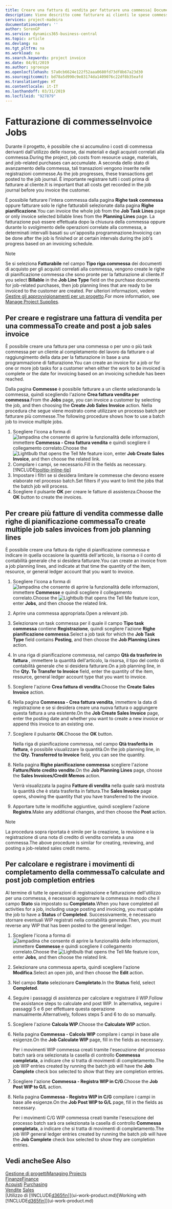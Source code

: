 ```yaml
---
title: Creare una fattura di vendita per fatturare una commessa| Documenti Microsoft
description: Viene descritto come fatturare ai clienti le spese commessa durante lo svolgimento di un progetto.
services: project-madeira
documentationcenter: ''
author: SorenGP
ms.service: dynamics365-business-central
ms.topic: article
ms.devlang: na
ms.tgt_pltfrm: na
ms.workload: na
ms.search.keywords: project invoice
ms.date: 04/01/2019
ms.author: sgroespe
ms.openlocfilehash: 57a0cb6624e122f52aaa0680fd73df8b67a23d30
ms.sourcegitcommit: bd78a5d990c9e83174da1409076c22df8b35eafd
ms.translationtype: HT
ms.contentlocale: it-IT
ms.lasthandoff: 03/31/2019
ms.locfileid: "927879"
---
```

# <a name="invoice-jobs"></a><span data-ttu-id="0bc64-103">Fatturazione di commesse</span><span class="sxs-lookup"><span data-stu-id="0bc64-103">Invoice Jobs</span></span>
<span data-ttu-id="0bc64-104">Durante il progetto, è possibile che si accumulino i costi di commessa derivanti dall'utilizzo delle risorse, dai materiali e dagli acquisti correlati alla commessa.</span><span class="sxs-lookup"><span data-stu-id="0bc64-104">During the project, job costs from resource usage, materials, and job-related purchases can accumulate.</span></span> <span data-ttu-id="0bc64-105">A seconda dello stato di avanzamento della commessa, tali transazioni vengono inserite nelle registrazioni commesse.</span><span class="sxs-lookup"><span data-stu-id="0bc64-105">As the job progresses, these transactions get posted to the job journal.</span></span> <span data-ttu-id="0bc64-106">È importante registrare tutti i costi prima di fatturare al cliente.</span><span class="sxs-lookup"><span data-stu-id="0bc64-106">It is important that all costs get recorded in the job journal before you invoice the customer.</span></span>

<span data-ttu-id="0bc64-107">È possibile fatturare l'intera commessa dalla pagina **Righe task commessa** oppure fatturare solo le righe fatturabili selezionate dalla pagina **Righe pianificazione**.</span><span class="sxs-lookup"><span data-stu-id="0bc64-107">You can invoice the whole job from the **Job Task Lines** page or only invoice selected billable lines from the **Planning Lines** page.</span></span> <span data-ttu-id="0bc64-108">La fatturazione può essere effettuata dopo la chiusura della commessa oppure durante lo svolgimento delle operazioni correlate alla commessa, a determinati intervalli basati su un'apposita programmazione.</span><span class="sxs-lookup"><span data-stu-id="0bc64-108">Invoicing can be done after the job is finished or at certain intervals during the job's progress based on an invoicing schedule.</span></span>

> [!NOTE]  
>   <span data-ttu-id="0bc64-109">Se si seleziona **Fatturabile** nel campo **Tipo riga commessa** dei documenti di acquisto per gli acquisti correlati alla commessa, vengono create le righe di pianificazione commessa che sono pronte per la fatturazione al cliente.</span><span class="sxs-lookup"><span data-stu-id="0bc64-109">If you select **Billable** in the **Job Line Type** field on the purchase documents for job-related purchases, then job planning lines that are ready to be invoiced to the customer are created.</span></span> <span data-ttu-id="0bc64-110">Per ulteriori informazioni, vedere [Gestire gli approvvigionamenti per un progetto](projects-how-manage-project-supplies.md).</span><span class="sxs-lookup"><span data-stu-id="0bc64-110">For more information, see [Manage Project Supplies](projects-how-manage-project-supplies.md).</span></span>

## <a name="to-create-and-post-a-job-sales-invoice"></a><span data-ttu-id="0bc64-111">Per creare e registrare una fattura di vendita per una commessa</span><span class="sxs-lookup"><span data-stu-id="0bc64-111">To create and post a job sales invoice</span></span>
<span data-ttu-id="0bc64-112">È possibile creare una fattura per una commessa o per uno o più task commessa per un cliente al completamento del lavoro da fatturare o al raggiungimento della data per la fatturazione in base a una programmazione di fatturazione.</span><span class="sxs-lookup"><span data-stu-id="0bc64-112">You can create an invoice for a job or for one or more job tasks for a customer when either the work to be invoiced is complete or the date for invoicing based on an invoicing schedule has been reached.</span></span>

<span data-ttu-id="0bc64-113">Dalla pagina **Commesse** è possibile fatturare a un cliente selezionando la commessa, quindi scegliendo l'azione **Crea fattura vendita per commessa**.</span><span class="sxs-lookup"><span data-stu-id="0bc64-113">From the **Jobs** page, you can invoice a customer by selecting the job, and then choosing the **Create Job Sales Invoice** action.</span></span> <span data-ttu-id="0bc64-114">Nella procedura che segue viene mostrato come utilizzare un processo batch per fatturare più commesse.</span><span class="sxs-lookup"><span data-stu-id="0bc64-114">The following procedure shows how to use a batch job to invoice multiple jobs.</span></span>  

1. <span data-ttu-id="0bc64-115">Scegliere l'icona a forma di ![lampadina che consente di aprire la funzionalità delle informazioni](media/ui-search/search_small.png "Informazioni sull'operazione che si desidera eseguire"), immettere **Commessa - Crea fattura vendita** e quindi scegliere il collegamento correlato.</span><span class="sxs-lookup"><span data-stu-id="0bc64-115">Choose the ![Lightbulb that opens the Tell Me feature](media/ui-search/search_small.png "Tell me what you want to do") icon, enter **Job Create Sales Invoice**, and then choose the related link.</span></span>  
2. <span data-ttu-id="0bc64-116">Compilare i campi, se necessario.</span><span class="sxs-lookup"><span data-stu-id="0bc64-116">Fill in the fields as necessary.</span></span> [!INCLUDE[tooltip-inline-tip](includes/tooltip-inline-tip_md.md)]
3. <span data-ttu-id="0bc64-117">Impostare i filtri se si desidera limitare le commesse che devono essere elaborate nel processo batch.</span><span class="sxs-lookup"><span data-stu-id="0bc64-117">Set filters if you want to limit the jobs that the batch job will process.</span></span>
4. <span data-ttu-id="0bc64-118">Scegliere il pulsante **OK** per creare le fatture di assistenza.</span><span class="sxs-lookup"><span data-stu-id="0bc64-118">Choose the **OK** button to create the invoices.</span></span>  

## <a name="to-create-multiple-job-sales-invoices-from-job-planning-lines"></a><span data-ttu-id="0bc64-119">Per creare più fatture di vendita commesse dalle righe di pianificazione commessa</span><span class="sxs-lookup"><span data-stu-id="0bc64-119">To create multiple job sales invoices from job planning lines</span></span>
<span data-ttu-id="0bc64-120">È possibile creare una fattura da righe di pianificazione commessa e indicare in quella occasione la quantità dell'articolo, la risorsa o il conto di contabilità generale che si desidera fatturare.</span><span class="sxs-lookup"><span data-stu-id="0bc64-120">You can create an invoice from a job planning lines, and indicate at that time the quantity of the item, resource, or general ledger account that you want to invoice.</span></span>

1. <span data-ttu-id="0bc64-121">Scegliere l'icona a forma di ![lampadina che consente di aprire la funzionalità delle informazioni](media/ui-search/search_small.png "Informazioni sull'operazione che si desidera eseguire"), immettere **Commesse** e quindi scegliere il collegamento correlato.</span><span class="sxs-lookup"><span data-stu-id="0bc64-121">Choose the ![Lightbulb that opens the Tell Me feature](media/ui-search/search_small.png "Tell me what you want to do") icon, enter **Jobs**, and then choose the related link.</span></span>
2. <span data-ttu-id="0bc64-122">Aprire una commessa appropriata.</span><span class="sxs-lookup"><span data-stu-id="0bc64-122">Open a relevant job.</span></span>
3. <span data-ttu-id="0bc64-123">Selezionare un task commessa per il quale il campo **Tipo task commessa** contiene **Registrazione**, quindi scegliere l'azione **Righe pianificazione commessa**.</span><span class="sxs-lookup"><span data-stu-id="0bc64-123">Select a job task for which the **Job Task Type** field contains **Posting**, and then choose the **Job Planning Lines** action.</span></span>  
4. <span data-ttu-id="0bc64-124">In una riga di pianificazione commessa, nel campo **Qtà da trasferire in fattura** , immettere la quantità dell'articolo, la risorsa, il tipo del conto di contabilità generale che si desidera fatturare.</span><span class="sxs-lookup"><span data-stu-id="0bc64-124">On a job planning line, in the **Qty. To Transfer to Invoice** field, enter the quantity of the item, resource, general ledger account type that you want to invoice.</span></span>  
5. <span data-ttu-id="0bc64-125">Scegliere l'azione **Crea fattura di vendita**.</span><span class="sxs-lookup"><span data-stu-id="0bc64-125">Choose the **Create Sales Invoice** action.</span></span>
6. <span data-ttu-id="0bc64-126">Nella pagina **Commessa - Crea fattura vendita**, immettere la data di registrazione e se si desidera creare una nuova fattura o aggiungere questa fattura a una esistente.</span><span class="sxs-lookup"><span data-stu-id="0bc64-126">On the **Job Create Sales Invoice** page, enter the posting date and whether you want to create a new invoice or append this invoice to an existing one.</span></span>
7. <span data-ttu-id="0bc64-127">Scegliere il pulsante **OK**.</span><span class="sxs-lookup"><span data-stu-id="0bc64-127">Choose the **OK** button.</span></span>  

    <span data-ttu-id="0bc64-128">Nella riga di pianificazione commessa, nel campo **Qtà trasferita in fattura**, è possibile visualizzare la quantità.</span><span class="sxs-lookup"><span data-stu-id="0bc64-128">On the job planning line, in the **Qty. Transferred to Invoice** field, you can see the quantity.</span></span>
8. <span data-ttu-id="0bc64-129">Nella pagina **Righe pianificazione commessa** scegliere l'azione **Fatture/Note credito vendite**.</span><span class="sxs-lookup"><span data-stu-id="0bc64-129">On the **Job Planning Lines** page, choose the **Sales Invoices/Credit Memos** action.</span></span>

    <span data-ttu-id="0bc64-130">Verrà visualizzata la pagina **Fatture di vendita** nella quale sarà mostrata la quantità che è stata trasferita in fattura.</span><span class="sxs-lookup"><span data-stu-id="0bc64-130">The **Sales Invoice** page opens, showing the quantity that you have transferred to the invoice.</span></span>  
9. <span data-ttu-id="0bc64-131">Apportare tutte le modifiche aggiuntive, quindi scegliere l'azione **Registra**.</span><span class="sxs-lookup"><span data-stu-id="0bc64-131">Make any additional changes, and then choose the **Post** action.</span></span>

> [!NOTE]  
>   <span data-ttu-id="0bc64-132">La procedura sopra riportata è simile per la creazione, la revisione e la registrazione di una nota di credito di vendita correlata a una commessa.</span><span class="sxs-lookup"><span data-stu-id="0bc64-132">The above procedure is similar for creating, reviewing, and posting a job-related sales credit memo.</span></span>

## <a name="to-calculate-and-post-job-completion-entries"></a><span data-ttu-id="0bc64-133">Per calcolare e registrare i movimenti di completamento della commessa</span><span class="sxs-lookup"><span data-stu-id="0bc64-133">To calculate and post job completion entries</span></span>
<span data-ttu-id="0bc64-134">Al termine di tutte le operazioni di registrazione e fatturazione dell'utilizzo per una commessa, è necessario aggiornare la commessa in modo che il campo **Stato** sia impostato su **Completato**.</span><span class="sxs-lookup"><span data-stu-id="0bc64-134">When you have completed all activities for a job, including usage posting and invoicing, you must update the job to have a **Status** of **Completed**.</span></span> <span data-ttu-id="0bc64-135">Successivamente, è necessario stornare eventuali WIP registrati nella contabilità generale.</span><span class="sxs-lookup"><span data-stu-id="0bc64-135">Then, you must reverse any WIP that has been posted to the general ledger.</span></span>

1. <span data-ttu-id="0bc64-136">Scegliere l'icona a forma di ![lampadina che consente di aprire la funzionalità delle informazioni](media/ui-search/search_small.png "Informazioni sull'operazione che si desidera eseguire"), immettere **Commesse** e quindi scegliere il collegamento correlato.</span><span class="sxs-lookup"><span data-stu-id="0bc64-136">Choose the ![Lightbulb that opens the Tell Me feature](media/ui-search/search_small.png "Tell me what you want to do") icon, enter **Jobs**, and then choose the related link.</span></span>  
2. <span data-ttu-id="0bc64-137">Selezionare una commessa aperta, quindi scegliere l'azione **Modifica**.</span><span class="sxs-lookup"><span data-stu-id="0bc64-137">Select an open job, and then choose the **Edit** action.</span></span>
3. <span data-ttu-id="0bc64-138">Nel campo **Stato** selezionare **Completato**.</span><span class="sxs-lookup"><span data-stu-id="0bc64-138">In the **Status** field, select **Completed**.</span></span>
4. <span data-ttu-id="0bc64-139">Seguire i passaggi di assistenza per calcolare e registrare il WIP.</span><span class="sxs-lookup"><span data-stu-id="0bc64-139">Follow the assistance steps to calculate and post WIP.</span></span> <span data-ttu-id="0bc64-140">In alternativa, seguire i passaggi 5 e 6 per effettuare questa operazione manualmente.</span><span class="sxs-lookup"><span data-stu-id="0bc64-140">Alternatively, follows steps 5 and 6 to do so manually.</span></span>  
5. <span data-ttu-id="0bc64-141">Scegliere l'azione **Calcola WIP**.</span><span class="sxs-lookup"><span data-stu-id="0bc64-141">Choose the **Calculate WIP** action.</span></span>
6. <span data-ttu-id="0bc64-142">Nella pagina **Commessa - Calcola WIP** compilare i campi in base alle esigenze.</span><span class="sxs-lookup"><span data-stu-id="0bc64-142">On the **Job Calculate WIP** page, fill in the fields as necessary.</span></span>  

     <span data-ttu-id="0bc64-143">Per i movimenti WIP commessa creati tramite l'esecuzione del processo batch sarà ora selezionata la casella di controllo **Commessa completata**, a indicare che si tratta di movimenti di completamento.</span><span class="sxs-lookup"><span data-stu-id="0bc64-143">The job WIP entries created by running the batch job will have the **Job Complete** check box selected to show that they are completion entries.</span></span>  
7. <span data-ttu-id="0bc64-144">Scegliere l'azione **Commessa - Registra WIP in C/G**.</span><span class="sxs-lookup"><span data-stu-id="0bc64-144">Choose the **Job Post WIP to G/L** action.</span></span>
8. <span data-ttu-id="0bc64-145">Nella pagina **Commessa - Registra WIP in C/G** compilare i campi in base alle esigenze.</span><span class="sxs-lookup"><span data-stu-id="0bc64-145">On the **Job Post WIP to G/L** page, fill in the fields as necessary.</span></span>  

     <span data-ttu-id="0bc64-146">Per i movimenti C/G WIP commessa creati tramite l'esecuzione del processo batch sarà ora selezionata la casella di controllo **Commessa completata**, a indicare che si tratta di movimenti di completamento.</span><span class="sxs-lookup"><span data-stu-id="0bc64-146">The job WIP general ledger entries created by running the batch job will have the **Job Complete** check box selected to show they are completion entries.</span></span>

## <a name="see-also"></a><span data-ttu-id="0bc64-147">Vedi anche</span><span class="sxs-lookup"><span data-stu-id="0bc64-147">See Also</span></span>
[<span data-ttu-id="0bc64-148">Gestione di progetti</span><span class="sxs-lookup"><span data-stu-id="0bc64-148">Managing Projects</span></span>](projects-manage-projects.md)  
[<span data-ttu-id="0bc64-149">Finanze</span><span class="sxs-lookup"><span data-stu-id="0bc64-149">Finance</span></span>](finance.md)  
<span data-ttu-id="0bc64-150">[Acquisti](purchasing-manage-purchasing.md)       </span><span class="sxs-lookup"><span data-stu-id="0bc64-150">[Purchasing](purchasing-manage-purchasing.md)       </span></span>  
<span data-ttu-id="0bc64-151">[Vendite](sales-manage-sales.md)    </span><span class="sxs-lookup"><span data-stu-id="0bc64-151">[Sales](sales-manage-sales.md)    </span></span>  
<span data-ttu-id="0bc64-152">[Utilizzo di [!INCLUDE[d365fin](includes/d365fin_md.md)]](ui-work-product.md)</span><span class="sxs-lookup"><span data-stu-id="0bc64-152">[Working with [!INCLUDE[d365fin](includes/d365fin_md.md)]](ui-work-product.md)</span></span>  
